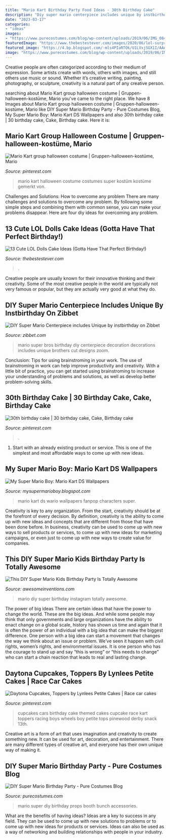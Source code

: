 ```yaml
---
title: "Mario Kart Birthday Party Food Ideas - 30th Birthday Cake"
description: "Diy super mario centerpiece includes unique by instbirthday on zibbet"
date: "2023-03-17"
categories:
- "ideas"
images:
- "https://www.purecostumes.com/blog/wp-content/uploads/2019/06/IMG_0844-1-1013x1024.jpg"
featuredImage: "https://www.thebestestever.com/images/2020/06/lol-surprise-doll-ideas-4.jpg"
featured_image: "https://4.bp.blogspot.com/-mls4PIaRTOk/U1LVxjSGX1I/AAAAAAAADtQ/XyqbrTKfodE/s1600/mkds_wp4_1280.jpg"
image: "https://www.purecostumes.com/blog/wp-content/uploads/2019/06/IMG_0844-1-1013x1024.jpg"
---
```



Creative people are often categorized according to their medium of expression. Some artists create with words, others with images, and still others use music or sound. Whether it’s creative writing, painting, photography, or sculpture, creativity is a natural part of any creative person.

	

		
searching about Mario Kart group halloween costume | Gruppen-halloween-kostüme, Mario you've came to the right place. We have 8 Images about Mario Kart group halloween costume | Gruppen-halloween-kostüme, Mario like DIY Super Mario Birthday Party - Pure Costumes Blog, My Super Mario Boy: Mario Kart DS Wallpapers and also 30th birthday cake | 30 birthday cake, Cake, Birthday cake. Here it is:
		
    
## Mario Kart Group Halloween Costume | Gruppen-halloween-kostüme, Mario

<img loading=lazy src="https://i.pinimg.com/736x/85/82/a8/8582a8daf0fd49d67e91d736f516aaa5--mario-kart-costumes-super-mario-costumes.jpg" onerror="this.onerror=null;this.src='https://tse4.mm.bing.net/th?id=OIP.FqRJqDWzMK2-CElJy9CHjAHaHR&amp;pid=15.1';" alt="Mario Kart group halloween costume | Gruppen-halloween-kostüme, Mario">

_Source: pinterest.com_

>mario kart halloween costume costumes super kostüm kostüme gemerkt von. 

	

Challenges and Solutions: How to overcome any problem
There are many challenges and solutions to overcome any problem. By following some simple steps and combining them with common sense, you can make your problems disappear. Here are four diy ideas for overcoming any problem.

    
## 13 Cute LOL Dolls Cake Ideas (Gotta Have That Perfect Birthday!)

<img loading=lazy src="https://www.thebestestever.com/images/2020/06/lol-surprise-doll-ideas-4.jpg" onerror="this.onerror=null;this.src='https://tse1.mm.bing.net/th?id=OIP.jfsQxN_ylB8s1OSJ0SFraQHaJQ&amp;pid=15.1';" alt="13 Cute LOL Dolls Cake Ideas (Gotta Have That Perfect Birthday!)">

_Source: thebestestever.com_

>. 

	

Creative people are usually known for their innovative thinking and their creativity. Some of the most creative people in the world are typically not very famous or popular, but they are actually very good at what they do.

    
## DIY Super Mario Centerpiece Includes Unique By Instbirthday On Zibbet

<img loading=lazy src="https://dtkp6g0samjql.cloudfront.net/uploads/photo/file/11855730/il_fullxfull.833702963_6o8p.jpg" onerror="this.onerror=null;this.src='https://tse2.mm.bing.net/th?id=OIP.drOB7eFhw7RoGziwdU-EWgHaF7&amp;pid=15.1';" alt="DIY Super Mario Centerpiece includes Unique by instbirthday on Zibbet">

_Source: zibbet.com_

>mario super bros birthday diy centerpiece decoration decorations includes unique brothers cut designs zoom. 

	

Conclusion: Tips for using brainstroming in your work.
The use of brainstroming in work can help improve productivity and creativity. With a little bit of practice, you can get started using brainstroming to increase your understanding of problems and solutions, as well as develop better problem-solving skills.

    
## 30th Birthday Cake | 30 Birthday Cake, Cake, Birthday Cake

<img loading=lazy src="https://i.pinimg.com/originals/1c/3a/a1/1c3aa1b492f8bf9668ac274e11b0e66f.jpg" onerror="this.onerror=null;this.src='https://tse1.mm.bing.net/th?id=OIP.Fd5cogJGuC2Wl18xkzUQ0QHaJ4&amp;pid=15.1';" alt="30th birthday cake | 30 birthday cake, Cake, Birthday cake">

_Source: pinterest.com_

>. 

	

1. Start with an already existing product or service. This is one of the simplest and most affordable ways to come up with new ideas.

    
## My Super Mario Boy: Mario Kart DS Wallpapers

<img loading=lazy src="https://4.bp.blogspot.com/-mls4PIaRTOk/U1LVxjSGX1I/AAAAAAAADtQ/XyqbrTKfodE/s1600/mkds_wp4_1280.jpg" onerror="this.onerror=null;this.src='https://tse1.mm.bing.net/th?id=OIP.-uwz0wuBR0YgHiz8rSsM6wHaF7&amp;pid=15.1';" alt="My Super Mario Boy: Mario Kart DS Wallpapers">

_Source: mysupermarioboy.blogspot.com_

>mario kart ds wario wallpapers fanpop characters super. 

	

Creativity is key to any organization. From the start, creativity should be at the forefront of every decision. By definition, creativity is the ability to come up with new ideas and concepts that are different from those that have been done before. In business, creativity can be used to come up with new ways to sell products or services, to come up with new ideas for marketing campaigns, or even just to come up with new ways to create value for companies.

    
## This DIY Super Mario Kids Birthday Party Is Totally Awesome

<img loading=lazy src="http://www.awesomeinventions.com/wp-content/uploads/2015/07/super-mario-diy-party.jpg" onerror="this.onerror=null;this.src='https://tse3.mm.bing.net/th?id=OIP.aphPBGxOAJBUZWkQ3qamNQHaLH&amp;pid=15.1';" alt="This DIY Super Mario Kids Birthday Party Is Totally Awesome">

_Source: awesomeinventions.com_

>mario diy super birthday instagram totally awesome. 

	

The power of big ideas
There are certain ideas that have the power to change the world. These are the big ideas. And while some people may think that only governments and large organizations have the ability to enact change on a global scale, history has shown us time and again that it is often the power of an individual with a big idea that can make the biggest difference.
One person with a big idea can start a movement that changes the way we think about an issue or problem. We’ve seen it happen with civil rights, women’s rights, and environmental issues. It is one person who has the courage to stand up and say “this is wrong” or “this needs to change” who can start a chain reaction that leads to real and lasting change.

    
## Daytona Cupcakes, Toppers By Lynlees Petite Cakes | Race Car Cakes

<img loading=lazy src="https://i.pinimg.com/736x/5f/d6/43/5fd64345b8e64ff63a154ffa046acb4d--man-cupcakes-racing-cupcakes.jpg" onerror="this.onerror=null;this.src='https://tse2.mm.bing.net/th?id=OIP.ZmdqcdgPzht-2YmfhbcRTAHaKU&amp;pid=15.1';" alt="Daytona Cupcakes, Toppers by Lynlees Petite Cakes | Race car cakes">

_Source: pinterest.com_

>cupcakes cars birthday cake themed cakes cupcake race kart toppers racing boys wheels boy petite tops pinewood derby snack 13th. 

	

Creative art is a form of art that uses imagination and creativity to create something new. It can be used for art, decoration, and entertainment. There are many different types of creative art, and everyone has their own unique way of making it.

    
## DIY Super Mario Birthday Party - Pure Costumes Blog

<img loading=lazy src="https://www.purecostumes.com/blog/wp-content/uploads/2019/06/IMG_0844-1-1013x1024.jpg" onerror="this.onerror=null;this.src='https://tse4.mm.bing.net/th?id=OIP.jerTuhMcTha24RBpkFknwAHaHf&amp;pid=15.1';" alt="DIY Super Mario Birthday Party - Pure Costumes Blog">

_Source: purecostumes.com_

>mario super diy birthday props booth bunch accessories. 

	

What are the benefits of having ideas?
Ideas are a key to success in any field. They can be used to come up with new solutions to problems or to come up with new ideas for products or services. Ideas can also be used as a way of networking and building relationships with people in your industry.

